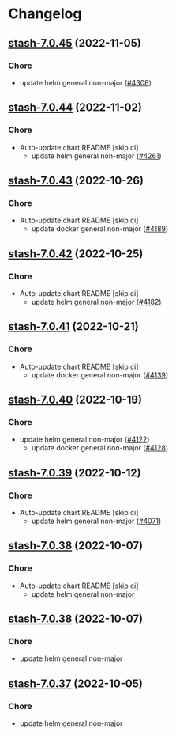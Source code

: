 # Changelog



## [stash-7.0.45](https://github.com/truecharts/charts/compare/filestash-0.0.51...stash-7.0.45) (2022-11-05)

### Chore

- update helm general non-major ([#4308](https://github.com/truecharts/charts/issues/4308))




## [stash-7.0.44](https://github.com/truecharts/charts/compare/stash-7.0.43...stash-7.0.44) (2022-11-02)

### Chore

- Auto-update chart README [skip ci]
  - update helm general non-major ([#4261](https://github.com/truecharts/charts/issues/4261))




## [stash-7.0.43](https://github.com/truecharts/charts/compare/stash-7.0.42...stash-7.0.43) (2022-10-26)

### Chore

- Auto-update chart README [skip ci]
  - update docker general non-major ([#4189](https://github.com/truecharts/charts/issues/4189))




## [stash-7.0.42](https://github.com/truecharts/charts/compare/stash-7.0.41...stash-7.0.42) (2022-10-25)

### Chore

- Auto-update chart README [skip ci]
  - update helm general non-major ([#4182](https://github.com/truecharts/charts/issues/4182))




## [stash-7.0.41](https://github.com/truecharts/charts/compare/stash-7.0.40...stash-7.0.41) (2022-10-21)

### Chore

- Auto-update chart README [skip ci]
  - update docker general non-major ([#4139](https://github.com/truecharts/charts/issues/4139))




## [stash-7.0.40](https://github.com/truecharts/charts/compare/filestash-0.0.46...stash-7.0.40) (2022-10-19)

### Chore

- update helm general non-major ([#4122](https://github.com/truecharts/charts/issues/4122))
  - update docker general non-major ([#4128](https://github.com/truecharts/charts/issues/4128))




## [stash-7.0.39](https://github.com/truecharts/charts/compare/stash-7.0.38...stash-7.0.39) (2022-10-12)

### Chore

- Auto-update chart README [skip ci]
  - update helm general non-major ([#4071](https://github.com/truecharts/charts/issues/4071))




## [stash-7.0.38](https://github.com/truecharts/charts/compare/filestash-0.0.43...stash-7.0.38) (2022-10-07)

### Chore

- Auto-update chart README [skip ci]
  - update helm general non-major




## [stash-7.0.38](https://github.com/truecharts/charts/compare/filestash-0.0.43...stash-7.0.38) (2022-10-07)

### Chore

- update helm general non-major




## [stash-7.0.37](https://github.com/truecharts/charts/compare/filestash-0.0.41...stash-7.0.37) (2022-10-05)

### Chore

- update helm general non-major



